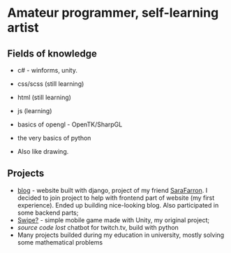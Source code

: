 # Amateur programmer, self-learning artist

## Fields of knowledge
+ c# - winforms, unity.
+ css/scss (still learning)
+ html (still learning)
+ js (learning)
+ basics of opengl - OpenTK/SharpGL
+ the very basics of python

+ Also like drawing. <!--[pixiv profile](https://www.pixiv.net/en/users/75899055)-->

## Projects
+ [blog](https://github.com/SaraFarron/Blog) - website built with django, project of my friend [SaraFarron](https://github.com/SaraFarron). I decided to join project to help with frontend part of website (my first experience). Ended up building nice-looking blog. Also participated in some backend parts;
+ [Swipe?](https://github.com/YaredFall/swipe_game) - simple mobile game made with Unity, my original project;
+ *source code lost* chatbot for twitch.tv, build with python
+ Many projects builded during my education in university, mostly solving some mathematical problems

<!--
**YaredFall/YaredFall** is a ✨ _special_ ✨ repository because its `README.md` (this file) appears on your GitHub profile.

Here are some ideas to get you started:

- 🔭 I’m currently working on ...
- 🌱 I’m currently learning ...
- 👯 I’m looking to collaborate on ...
- 🤔 I’m looking for help with ...
- 💬 Ask me about ...
- 📫 How to reach me: ...
- 😄 Pronouns: ...
- ⚡ Fun fact: ...
-->
